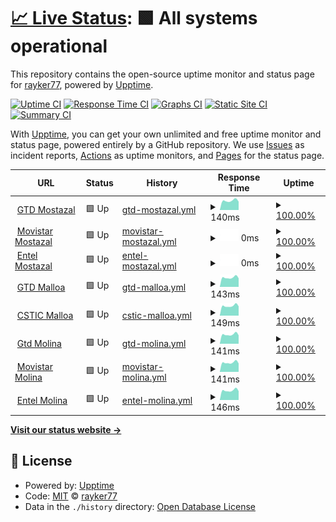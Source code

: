 # [📈 Live Status](https://demo.upptime.js.org): <!--live status--> **🟩 All systems operational**

This repository contains the open-source uptime monitor and status page for [rayker77](https://demo.upptime.js.org), powered by [Upptime](https://github.com/upptime/upptime).

[![Uptime CI](https://github.com/rayker77/upptimee/workflows/Uptime%20CI/badge.svg)](https://github.com/rayker77/upptimee/actions?query=workflow%3A%22Uptime+CI%22)
[![Response Time CI](https://github.com/rayker77/upptimee/workflows/Response%20Time%20CI/badge.svg)](https://github.com/rayker77/upptimee/actions?query=workflow%3A%22Response+Time+CI%22)
[![Graphs CI](https://github.com/rayker77/upptimee/workflows/Graphs%20CI/badge.svg)](https://github.com/rayker77/upptimee/actions?query=workflow%3A%22Graphs+CI%22)
[![Static Site CI](https://github.com/rayker77/upptimee/workflows/Static%20Site%20CI/badge.svg)](https://github.com/rayker77/upptimee/actions?query=workflow%3A%22Static+Site+CI%22)
[![Summary CI](https://github.com/rayker77/upptimee/workflows/Summary%20CI/badge.svg)](https://github.com/rayker77/upptimee/actions?query=workflow%3A%22Summary+CI%22)

With [Upptime](https://upptime.js.org), you can get your own unlimited and free uptime monitor and status page, powered entirely by a GitHub repository. We use [Issues](https://github.com/rayker77/upptimee/issues) as incident reports, [Actions](https://github.com/rayker77/upptimee/actions) as uptime monitors, and [Pages](https://demo.upptime.js.org) for the status page.

<!--start: status pages-->
<!-- This summary is generated by Upptime (https://github.com/upptime/upptime) -->
<!-- Do not edit this manually, your changes will be overwritten -->
<!-- prettier-ignore -->
| URL | Status | History | Response Time | Uptime |
| --- | ------ | ------- | ------------- | ------ |
| <img alt="" src="https://favicons.githubusercontent.com/null" height="13"> [GTD Mostazal](200.126.94.66) | 🟩 Up | [gtd-mostazal.yml](https://github.com/Rayker77/upptimee/commits/HEAD/history/gtd-mostazal.yml) | <details><summary><img alt="Response time graph" src="./graphs/gtd-mostazal/response-time-week.png" height="20"> 140ms</summary><br><a href="https://demo.upptime.js.org/history/gtd-mostazal"><img alt="Response time 136" src="https://img.shields.io/endpoint?url=https%3A%2F%2Fraw.githubusercontent.com%2FRayker77%2Fupptimee%2FHEAD%2Fapi%2Fgtd-mostazal%2Fresponse-time.json"></a><br><a href="https://demo.upptime.js.org/history/gtd-mostazal"><img alt="24-hour response time 117" src="https://img.shields.io/endpoint?url=https%3A%2F%2Fraw.githubusercontent.com%2FRayker77%2Fupptimee%2FHEAD%2Fapi%2Fgtd-mostazal%2Fresponse-time-day.json"></a><br><a href="https://demo.upptime.js.org/history/gtd-mostazal"><img alt="7-day response time 140" src="https://img.shields.io/endpoint?url=https%3A%2F%2Fraw.githubusercontent.com%2FRayker77%2Fupptimee%2FHEAD%2Fapi%2Fgtd-mostazal%2Fresponse-time-week.json"></a><br><a href="https://demo.upptime.js.org/history/gtd-mostazal"><img alt="30-day response time 136" src="https://img.shields.io/endpoint?url=https%3A%2F%2Fraw.githubusercontent.com%2FRayker77%2Fupptimee%2FHEAD%2Fapi%2Fgtd-mostazal%2Fresponse-time-month.json"></a><br><a href="https://demo.upptime.js.org/history/gtd-mostazal"><img alt="1-year response time 136" src="https://img.shields.io/endpoint?url=https%3A%2F%2Fraw.githubusercontent.com%2FRayker77%2Fupptimee%2FHEAD%2Fapi%2Fgtd-mostazal%2Fresponse-time-year.json"></a></details> | <details><summary><a href="https://demo.upptime.js.org/history/gtd-mostazal">100.00%</a></summary><a href="https://demo.upptime.js.org/history/gtd-mostazal"><img alt="All-time uptime 100.00%" src="https://img.shields.io/endpoint?url=https%3A%2F%2Fraw.githubusercontent.com%2FRayker77%2Fupptimee%2FHEAD%2Fapi%2Fgtd-mostazal%2Fuptime.json"></a><br><a href="https://demo.upptime.js.org/history/gtd-mostazal"><img alt="24-hour uptime 100.00%" src="https://img.shields.io/endpoint?url=https%3A%2F%2Fraw.githubusercontent.com%2FRayker77%2Fupptimee%2FHEAD%2Fapi%2Fgtd-mostazal%2Fuptime-day.json"></a><br><a href="https://demo.upptime.js.org/history/gtd-mostazal"><img alt="7-day uptime 100.00%" src="https://img.shields.io/endpoint?url=https%3A%2F%2Fraw.githubusercontent.com%2FRayker77%2Fupptimee%2FHEAD%2Fapi%2Fgtd-mostazal%2Fuptime-week.json"></a><br><a href="https://demo.upptime.js.org/history/gtd-mostazal"><img alt="30-day uptime 100.00%" src="https://img.shields.io/endpoint?url=https%3A%2F%2Fraw.githubusercontent.com%2FRayker77%2Fupptimee%2FHEAD%2Fapi%2Fgtd-mostazal%2Fuptime-month.json"></a><br><a href="https://demo.upptime.js.org/history/gtd-mostazal"><img alt="1-year uptime 100.00%" src="https://img.shields.io/endpoint?url=https%3A%2F%2Fraw.githubusercontent.com%2FRayker77%2Fupptimee%2FHEAD%2Fapi%2Fgtd-mostazal%2Fuptime-year.json"></a></details>
| <img alt="" src="https://favicons.githubusercontent.com/null" height="13"> [Movistar Mostazal](200.54.96.124) | 🟩 Up | [movistar-mostazal.yml](https://github.com/Rayker77/upptimee/commits/HEAD/history/movistar-mostazal.yml) | <details><summary><img alt="Response time graph" src="./graphs/movistar-mostazal/response-time-week.png" height="20"> 0ms</summary><br><a href="https://demo.upptime.js.org/history/movistar-mostazal"><img alt="Response time 0" src="https://img.shields.io/endpoint?url=https%3A%2F%2Fraw.githubusercontent.com%2FRayker77%2Fupptimee%2FHEAD%2Fapi%2Fmovistar-mostazal%2Fresponse-time.json"></a><br><a href="https://demo.upptime.js.org/history/movistar-mostazal"><img alt="24-hour response time 0" src="https://img.shields.io/endpoint?url=https%3A%2F%2Fraw.githubusercontent.com%2FRayker77%2Fupptimee%2FHEAD%2Fapi%2Fmovistar-mostazal%2Fresponse-time-day.json"></a><br><a href="https://demo.upptime.js.org/history/movistar-mostazal"><img alt="7-day response time 0" src="https://img.shields.io/endpoint?url=https%3A%2F%2Fraw.githubusercontent.com%2FRayker77%2Fupptimee%2FHEAD%2Fapi%2Fmovistar-mostazal%2Fresponse-time-week.json"></a><br><a href="https://demo.upptime.js.org/history/movistar-mostazal"><img alt="30-day response time 0" src="https://img.shields.io/endpoint?url=https%3A%2F%2Fraw.githubusercontent.com%2FRayker77%2Fupptimee%2FHEAD%2Fapi%2Fmovistar-mostazal%2Fresponse-time-month.json"></a><br><a href="https://demo.upptime.js.org/history/movistar-mostazal"><img alt="1-year response time 0" src="https://img.shields.io/endpoint?url=https%3A%2F%2Fraw.githubusercontent.com%2FRayker77%2Fupptimee%2FHEAD%2Fapi%2Fmovistar-mostazal%2Fresponse-time-year.json"></a></details> | <details><summary><a href="https://demo.upptime.js.org/history/movistar-mostazal">100.00%</a></summary><a href="https://demo.upptime.js.org/history/movistar-mostazal"><img alt="All-time uptime 100.00%" src="https://img.shields.io/endpoint?url=https%3A%2F%2Fraw.githubusercontent.com%2FRayker77%2Fupptimee%2FHEAD%2Fapi%2Fmovistar-mostazal%2Fuptime.json"></a><br><a href="https://demo.upptime.js.org/history/movistar-mostazal"><img alt="24-hour uptime 100.00%" src="https://img.shields.io/endpoint?url=https%3A%2F%2Fraw.githubusercontent.com%2FRayker77%2Fupptimee%2FHEAD%2Fapi%2Fmovistar-mostazal%2Fuptime-day.json"></a><br><a href="https://demo.upptime.js.org/history/movistar-mostazal"><img alt="7-day uptime 100.00%" src="https://img.shields.io/endpoint?url=https%3A%2F%2Fraw.githubusercontent.com%2FRayker77%2Fupptimee%2FHEAD%2Fapi%2Fmovistar-mostazal%2Fuptime-week.json"></a><br><a href="https://demo.upptime.js.org/history/movistar-mostazal"><img alt="30-day uptime 100.00%" src="https://img.shields.io/endpoint?url=https%3A%2F%2Fraw.githubusercontent.com%2FRayker77%2Fupptimee%2FHEAD%2Fapi%2Fmovistar-mostazal%2Fuptime-month.json"></a><br><a href="https://demo.upptime.js.org/history/movistar-mostazal"><img alt="1-year uptime 100.00%" src="https://img.shields.io/endpoint?url=https%3A%2F%2Fraw.githubusercontent.com%2FRayker77%2Fupptimee%2FHEAD%2Fapi%2Fmovistar-mostazal%2Fuptime-year.json"></a></details>
| <img alt="" src="https://favicons.githubusercontent.com/null" height="13"> [Entel Mostazal](164.77.172.234) | 🟩 Up | [entel-mostazal.yml](https://github.com/Rayker77/upptimee/commits/HEAD/history/entel-mostazal.yml) | <details><summary><img alt="Response time graph" src="./graphs/entel-mostazal/response-time-week.png" height="20"> 0ms</summary><br><a href="https://demo.upptime.js.org/history/entel-mostazal"><img alt="Response time 0" src="https://img.shields.io/endpoint?url=https%3A%2F%2Fraw.githubusercontent.com%2FRayker77%2Fupptimee%2FHEAD%2Fapi%2Fentel-mostazal%2Fresponse-time.json"></a><br><a href="https://demo.upptime.js.org/history/entel-mostazal"><img alt="24-hour response time 0" src="https://img.shields.io/endpoint?url=https%3A%2F%2Fraw.githubusercontent.com%2FRayker77%2Fupptimee%2FHEAD%2Fapi%2Fentel-mostazal%2Fresponse-time-day.json"></a><br><a href="https://demo.upptime.js.org/history/entel-mostazal"><img alt="7-day response time 0" src="https://img.shields.io/endpoint?url=https%3A%2F%2Fraw.githubusercontent.com%2FRayker77%2Fupptimee%2FHEAD%2Fapi%2Fentel-mostazal%2Fresponse-time-week.json"></a><br><a href="https://demo.upptime.js.org/history/entel-mostazal"><img alt="30-day response time 0" src="https://img.shields.io/endpoint?url=https%3A%2F%2Fraw.githubusercontent.com%2FRayker77%2Fupptimee%2FHEAD%2Fapi%2Fentel-mostazal%2Fresponse-time-month.json"></a><br><a href="https://demo.upptime.js.org/history/entel-mostazal"><img alt="1-year response time 0" src="https://img.shields.io/endpoint?url=https%3A%2F%2Fraw.githubusercontent.com%2FRayker77%2Fupptimee%2FHEAD%2Fapi%2Fentel-mostazal%2Fresponse-time-year.json"></a></details> | <details><summary><a href="https://demo.upptime.js.org/history/entel-mostazal">100.00%</a></summary><a href="https://demo.upptime.js.org/history/entel-mostazal"><img alt="All-time uptime 100.00%" src="https://img.shields.io/endpoint?url=https%3A%2F%2Fraw.githubusercontent.com%2FRayker77%2Fupptimee%2FHEAD%2Fapi%2Fentel-mostazal%2Fuptime.json"></a><br><a href="https://demo.upptime.js.org/history/entel-mostazal"><img alt="24-hour uptime 100.00%" src="https://img.shields.io/endpoint?url=https%3A%2F%2Fraw.githubusercontent.com%2FRayker77%2Fupptimee%2FHEAD%2Fapi%2Fentel-mostazal%2Fuptime-day.json"></a><br><a href="https://demo.upptime.js.org/history/entel-mostazal"><img alt="7-day uptime 100.00%" src="https://img.shields.io/endpoint?url=https%3A%2F%2Fraw.githubusercontent.com%2FRayker77%2Fupptimee%2FHEAD%2Fapi%2Fentel-mostazal%2Fuptime-week.json"></a><br><a href="https://demo.upptime.js.org/history/entel-mostazal"><img alt="30-day uptime 100.00%" src="https://img.shields.io/endpoint?url=https%3A%2F%2Fraw.githubusercontent.com%2FRayker77%2Fupptimee%2FHEAD%2Fapi%2Fentel-mostazal%2Fuptime-month.json"></a><br><a href="https://demo.upptime.js.org/history/entel-mostazal"><img alt="1-year uptime 100.00%" src="https://img.shields.io/endpoint?url=https%3A%2F%2Fraw.githubusercontent.com%2FRayker77%2Fupptimee%2FHEAD%2Fapi%2Fentel-mostazal%2Fuptime-year.json"></a></details>
| <img alt="" src="https://favicons.githubusercontent.com/null" height="13"> [GTD Malloa](200.126.94.50) | 🟩 Up | [gtd-malloa.yml](https://github.com/Rayker77/upptimee/commits/HEAD/history/gtd-malloa.yml) | <details><summary><img alt="Response time graph" src="./graphs/gtd-malloa/response-time-week.png" height="20"> 143ms</summary><br><a href="https://demo.upptime.js.org/history/gtd-malloa"><img alt="Response time 138" src="https://img.shields.io/endpoint?url=https%3A%2F%2Fraw.githubusercontent.com%2FRayker77%2Fupptimee%2FHEAD%2Fapi%2Fgtd-malloa%2Fresponse-time.json"></a><br><a href="https://demo.upptime.js.org/history/gtd-malloa"><img alt="24-hour response time 121" src="https://img.shields.io/endpoint?url=https%3A%2F%2Fraw.githubusercontent.com%2FRayker77%2Fupptimee%2FHEAD%2Fapi%2Fgtd-malloa%2Fresponse-time-day.json"></a><br><a href="https://demo.upptime.js.org/history/gtd-malloa"><img alt="7-day response time 143" src="https://img.shields.io/endpoint?url=https%3A%2F%2Fraw.githubusercontent.com%2FRayker77%2Fupptimee%2FHEAD%2Fapi%2Fgtd-malloa%2Fresponse-time-week.json"></a><br><a href="https://demo.upptime.js.org/history/gtd-malloa"><img alt="30-day response time 138" src="https://img.shields.io/endpoint?url=https%3A%2F%2Fraw.githubusercontent.com%2FRayker77%2Fupptimee%2FHEAD%2Fapi%2Fgtd-malloa%2Fresponse-time-month.json"></a><br><a href="https://demo.upptime.js.org/history/gtd-malloa"><img alt="1-year response time 138" src="https://img.shields.io/endpoint?url=https%3A%2F%2Fraw.githubusercontent.com%2FRayker77%2Fupptimee%2FHEAD%2Fapi%2Fgtd-malloa%2Fresponse-time-year.json"></a></details> | <details><summary><a href="https://demo.upptime.js.org/history/gtd-malloa">100.00%</a></summary><a href="https://demo.upptime.js.org/history/gtd-malloa"><img alt="All-time uptime 100.00%" src="https://img.shields.io/endpoint?url=https%3A%2F%2Fraw.githubusercontent.com%2FRayker77%2Fupptimee%2FHEAD%2Fapi%2Fgtd-malloa%2Fuptime.json"></a><br><a href="https://demo.upptime.js.org/history/gtd-malloa"><img alt="24-hour uptime 100.00%" src="https://img.shields.io/endpoint?url=https%3A%2F%2Fraw.githubusercontent.com%2FRayker77%2Fupptimee%2FHEAD%2Fapi%2Fgtd-malloa%2Fuptime-day.json"></a><br><a href="https://demo.upptime.js.org/history/gtd-malloa"><img alt="7-day uptime 100.00%" src="https://img.shields.io/endpoint?url=https%3A%2F%2Fraw.githubusercontent.com%2FRayker77%2Fupptimee%2FHEAD%2Fapi%2Fgtd-malloa%2Fuptime-week.json"></a><br><a href="https://demo.upptime.js.org/history/gtd-malloa"><img alt="30-day uptime 100.00%" src="https://img.shields.io/endpoint?url=https%3A%2F%2Fraw.githubusercontent.com%2FRayker77%2Fupptimee%2FHEAD%2Fapi%2Fgtd-malloa%2Fuptime-month.json"></a><br><a href="https://demo.upptime.js.org/history/gtd-malloa"><img alt="1-year uptime 100.00%" src="https://img.shields.io/endpoint?url=https%3A%2F%2Fraw.githubusercontent.com%2FRayker77%2Fupptimee%2FHEAD%2Fapi%2Fgtd-malloa%2Fuptime-year.json"></a></details>
| <img alt="" src="https://favicons.githubusercontent.com/null" height="13"> [CSTIC Malloa](45.165.168.4) | 🟩 Up | [cstic-malloa.yml](https://github.com/Rayker77/upptimee/commits/HEAD/history/cstic-malloa.yml) | <details><summary><img alt="Response time graph" src="./graphs/cstic-malloa/response-time-week.png" height="20"> 149ms</summary><br><a href="https://demo.upptime.js.org/history/cstic-malloa"><img alt="Response time 179" src="https://img.shields.io/endpoint?url=https%3A%2F%2Fraw.githubusercontent.com%2FRayker77%2Fupptimee%2FHEAD%2Fapi%2Fcstic-malloa%2Fresponse-time.json"></a><br><a href="https://demo.upptime.js.org/history/cstic-malloa"><img alt="24-hour response time 126" src="https://img.shields.io/endpoint?url=https%3A%2F%2Fraw.githubusercontent.com%2FRayker77%2Fupptimee%2FHEAD%2Fapi%2Fcstic-malloa%2Fresponse-time-day.json"></a><br><a href="https://demo.upptime.js.org/history/cstic-malloa"><img alt="7-day response time 149" src="https://img.shields.io/endpoint?url=https%3A%2F%2Fraw.githubusercontent.com%2FRayker77%2Fupptimee%2FHEAD%2Fapi%2Fcstic-malloa%2Fresponse-time-week.json"></a><br><a href="https://demo.upptime.js.org/history/cstic-malloa"><img alt="30-day response time 179" src="https://img.shields.io/endpoint?url=https%3A%2F%2Fraw.githubusercontent.com%2FRayker77%2Fupptimee%2FHEAD%2Fapi%2Fcstic-malloa%2Fresponse-time-month.json"></a><br><a href="https://demo.upptime.js.org/history/cstic-malloa"><img alt="1-year response time 179" src="https://img.shields.io/endpoint?url=https%3A%2F%2Fraw.githubusercontent.com%2FRayker77%2Fupptimee%2FHEAD%2Fapi%2Fcstic-malloa%2Fresponse-time-year.json"></a></details> | <details><summary><a href="https://demo.upptime.js.org/history/cstic-malloa">100.00%</a></summary><a href="https://demo.upptime.js.org/history/cstic-malloa"><img alt="All-time uptime 100.00%" src="https://img.shields.io/endpoint?url=https%3A%2F%2Fraw.githubusercontent.com%2FRayker77%2Fupptimee%2FHEAD%2Fapi%2Fcstic-malloa%2Fuptime.json"></a><br><a href="https://demo.upptime.js.org/history/cstic-malloa"><img alt="24-hour uptime 100.00%" src="https://img.shields.io/endpoint?url=https%3A%2F%2Fraw.githubusercontent.com%2FRayker77%2Fupptimee%2FHEAD%2Fapi%2Fcstic-malloa%2Fuptime-day.json"></a><br><a href="https://demo.upptime.js.org/history/cstic-malloa"><img alt="7-day uptime 100.00%" src="https://img.shields.io/endpoint?url=https%3A%2F%2Fraw.githubusercontent.com%2FRayker77%2Fupptimee%2FHEAD%2Fapi%2Fcstic-malloa%2Fuptime-week.json"></a><br><a href="https://demo.upptime.js.org/history/cstic-malloa"><img alt="30-day uptime 100.00%" src="https://img.shields.io/endpoint?url=https%3A%2F%2Fraw.githubusercontent.com%2FRayker77%2Fupptimee%2FHEAD%2Fapi%2Fcstic-malloa%2Fuptime-month.json"></a><br><a href="https://demo.upptime.js.org/history/cstic-malloa"><img alt="1-year uptime 100.00%" src="https://img.shields.io/endpoint?url=https%3A%2F%2Fraw.githubusercontent.com%2FRayker77%2Fupptimee%2FHEAD%2Fapi%2Fcstic-malloa%2Fuptime-year.json"></a></details>
| <img alt="" src="https://favicons.githubusercontent.com/null" height="13"> [Gtd Molina](200.126.94.34) | 🟩 Up | [gtd-molina.yml](https://github.com/Rayker77/upptimee/commits/HEAD/history/gtd-molina.yml) | <details><summary><img alt="Response time graph" src="./graphs/gtd-molina/response-time-week.png" height="20"> 141ms</summary><br><a href="https://demo.upptime.js.org/history/gtd-molina"><img alt="Response time 137" src="https://img.shields.io/endpoint?url=https%3A%2F%2Fraw.githubusercontent.com%2FRayker77%2Fupptimee%2FHEAD%2Fapi%2Fgtd-molina%2Fresponse-time.json"></a><br><a href="https://demo.upptime.js.org/history/gtd-molina"><img alt="24-hour response time 120" src="https://img.shields.io/endpoint?url=https%3A%2F%2Fraw.githubusercontent.com%2FRayker77%2Fupptimee%2FHEAD%2Fapi%2Fgtd-molina%2Fresponse-time-day.json"></a><br><a href="https://demo.upptime.js.org/history/gtd-molina"><img alt="7-day response time 141" src="https://img.shields.io/endpoint?url=https%3A%2F%2Fraw.githubusercontent.com%2FRayker77%2Fupptimee%2FHEAD%2Fapi%2Fgtd-molina%2Fresponse-time-week.json"></a><br><a href="https://demo.upptime.js.org/history/gtd-molina"><img alt="30-day response time 137" src="https://img.shields.io/endpoint?url=https%3A%2F%2Fraw.githubusercontent.com%2FRayker77%2Fupptimee%2FHEAD%2Fapi%2Fgtd-molina%2Fresponse-time-month.json"></a><br><a href="https://demo.upptime.js.org/history/gtd-molina"><img alt="1-year response time 137" src="https://img.shields.io/endpoint?url=https%3A%2F%2Fraw.githubusercontent.com%2FRayker77%2Fupptimee%2FHEAD%2Fapi%2Fgtd-molina%2Fresponse-time-year.json"></a></details> | <details><summary><a href="https://demo.upptime.js.org/history/gtd-molina">100.00%</a></summary><a href="https://demo.upptime.js.org/history/gtd-molina"><img alt="All-time uptime 100.00%" src="https://img.shields.io/endpoint?url=https%3A%2F%2Fraw.githubusercontent.com%2FRayker77%2Fupptimee%2FHEAD%2Fapi%2Fgtd-molina%2Fuptime.json"></a><br><a href="https://demo.upptime.js.org/history/gtd-molina"><img alt="24-hour uptime 100.00%" src="https://img.shields.io/endpoint?url=https%3A%2F%2Fraw.githubusercontent.com%2FRayker77%2Fupptimee%2FHEAD%2Fapi%2Fgtd-molina%2Fuptime-day.json"></a><br><a href="https://demo.upptime.js.org/history/gtd-molina"><img alt="7-day uptime 100.00%" src="https://img.shields.io/endpoint?url=https%3A%2F%2Fraw.githubusercontent.com%2FRayker77%2Fupptimee%2FHEAD%2Fapi%2Fgtd-molina%2Fuptime-week.json"></a><br><a href="https://demo.upptime.js.org/history/gtd-molina"><img alt="30-day uptime 100.00%" src="https://img.shields.io/endpoint?url=https%3A%2F%2Fraw.githubusercontent.com%2FRayker77%2Fupptimee%2FHEAD%2Fapi%2Fgtd-molina%2Fuptime-month.json"></a><br><a href="https://demo.upptime.js.org/history/gtd-molina"><img alt="1-year uptime 100.00%" src="https://img.shields.io/endpoint?url=https%3A%2F%2Fraw.githubusercontent.com%2FRayker77%2Fupptimee%2FHEAD%2Fapi%2Fgtd-molina%2Fuptime-year.json"></a></details>
| <img alt="" src="https://favicons.githubusercontent.com/null" height="13"> [Movistar Molina](200.68.57.58) | 🟩 Up | [movistar-molina.yml](https://github.com/Rayker77/upptimee/commits/HEAD/history/movistar-molina.yml) | <details><summary><img alt="Response time graph" src="./graphs/movistar-molina/response-time-week.png" height="20"> 141ms</summary><br><a href="https://demo.upptime.js.org/history/movistar-molina"><img alt="Response time 137" src="https://img.shields.io/endpoint?url=https%3A%2F%2Fraw.githubusercontent.com%2FRayker77%2Fupptimee%2FHEAD%2Fapi%2Fmovistar-molina%2Fresponse-time.json"></a><br><a href="https://demo.upptime.js.org/history/movistar-molina"><img alt="24-hour response time 120" src="https://img.shields.io/endpoint?url=https%3A%2F%2Fraw.githubusercontent.com%2FRayker77%2Fupptimee%2FHEAD%2Fapi%2Fmovistar-molina%2Fresponse-time-day.json"></a><br><a href="https://demo.upptime.js.org/history/movistar-molina"><img alt="7-day response time 141" src="https://img.shields.io/endpoint?url=https%3A%2F%2Fraw.githubusercontent.com%2FRayker77%2Fupptimee%2FHEAD%2Fapi%2Fmovistar-molina%2Fresponse-time-week.json"></a><br><a href="https://demo.upptime.js.org/history/movistar-molina"><img alt="30-day response time 137" src="https://img.shields.io/endpoint?url=https%3A%2F%2Fraw.githubusercontent.com%2FRayker77%2Fupptimee%2FHEAD%2Fapi%2Fmovistar-molina%2Fresponse-time-month.json"></a><br><a href="https://demo.upptime.js.org/history/movistar-molina"><img alt="1-year response time 137" src="https://img.shields.io/endpoint?url=https%3A%2F%2Fraw.githubusercontent.com%2FRayker77%2Fupptimee%2FHEAD%2Fapi%2Fmovistar-molina%2Fresponse-time-year.json"></a></details> | <details><summary><a href="https://demo.upptime.js.org/history/movistar-molina">100.00%</a></summary><a href="https://demo.upptime.js.org/history/movistar-molina"><img alt="All-time uptime 100.00%" src="https://img.shields.io/endpoint?url=https%3A%2F%2Fraw.githubusercontent.com%2FRayker77%2Fupptimee%2FHEAD%2Fapi%2Fmovistar-molina%2Fuptime.json"></a><br><a href="https://demo.upptime.js.org/history/movistar-molina"><img alt="24-hour uptime 100.00%" src="https://img.shields.io/endpoint?url=https%3A%2F%2Fraw.githubusercontent.com%2FRayker77%2Fupptimee%2FHEAD%2Fapi%2Fmovistar-molina%2Fuptime-day.json"></a><br><a href="https://demo.upptime.js.org/history/movistar-molina"><img alt="7-day uptime 100.00%" src="https://img.shields.io/endpoint?url=https%3A%2F%2Fraw.githubusercontent.com%2FRayker77%2Fupptimee%2FHEAD%2Fapi%2Fmovistar-molina%2Fuptime-week.json"></a><br><a href="https://demo.upptime.js.org/history/movistar-molina"><img alt="30-day uptime 100.00%" src="https://img.shields.io/endpoint?url=https%3A%2F%2Fraw.githubusercontent.com%2FRayker77%2Fupptimee%2FHEAD%2Fapi%2Fmovistar-molina%2Fuptime-month.json"></a><br><a href="https://demo.upptime.js.org/history/movistar-molina"><img alt="1-year uptime 100.00%" src="https://img.shields.io/endpoint?url=https%3A%2F%2Fraw.githubusercontent.com%2FRayker77%2Fupptimee%2FHEAD%2Fapi%2Fmovistar-molina%2Fuptime-year.json"></a></details>
| <img alt="" src="https://favicons.githubusercontent.com/null" height="13"> [Entel Molina](186.67.50.94) | 🟩 Up | [entel-molina.yml](https://github.com/Rayker77/upptimee/commits/HEAD/history/entel-molina.yml) | <details><summary><img alt="Response time graph" src="./graphs/entel-molina/response-time-week.png" height="20"> 146ms</summary><br><a href="https://demo.upptime.js.org/history/entel-molina"><img alt="Response time 142" src="https://img.shields.io/endpoint?url=https%3A%2F%2Fraw.githubusercontent.com%2FRayker77%2Fupptimee%2FHEAD%2Fapi%2Fentel-molina%2Fresponse-time.json"></a><br><a href="https://demo.upptime.js.org/history/entel-molina"><img alt="24-hour response time 123" src="https://img.shields.io/endpoint?url=https%3A%2F%2Fraw.githubusercontent.com%2FRayker77%2Fupptimee%2FHEAD%2Fapi%2Fentel-molina%2Fresponse-time-day.json"></a><br><a href="https://demo.upptime.js.org/history/entel-molina"><img alt="7-day response time 146" src="https://img.shields.io/endpoint?url=https%3A%2F%2Fraw.githubusercontent.com%2FRayker77%2Fupptimee%2FHEAD%2Fapi%2Fentel-molina%2Fresponse-time-week.json"></a><br><a href="https://demo.upptime.js.org/history/entel-molina"><img alt="30-day response time 142" src="https://img.shields.io/endpoint?url=https%3A%2F%2Fraw.githubusercontent.com%2FRayker77%2Fupptimee%2FHEAD%2Fapi%2Fentel-molina%2Fresponse-time-month.json"></a><br><a href="https://demo.upptime.js.org/history/entel-molina"><img alt="1-year response time 142" src="https://img.shields.io/endpoint?url=https%3A%2F%2Fraw.githubusercontent.com%2FRayker77%2Fupptimee%2FHEAD%2Fapi%2Fentel-molina%2Fresponse-time-year.json"></a></details> | <details><summary><a href="https://demo.upptime.js.org/history/entel-molina">100.00%</a></summary><a href="https://demo.upptime.js.org/history/entel-molina"><img alt="All-time uptime 100.00%" src="https://img.shields.io/endpoint?url=https%3A%2F%2Fraw.githubusercontent.com%2FRayker77%2Fupptimee%2FHEAD%2Fapi%2Fentel-molina%2Fuptime.json"></a><br><a href="https://demo.upptime.js.org/history/entel-molina"><img alt="24-hour uptime 100.00%" src="https://img.shields.io/endpoint?url=https%3A%2F%2Fraw.githubusercontent.com%2FRayker77%2Fupptimee%2FHEAD%2Fapi%2Fentel-molina%2Fuptime-day.json"></a><br><a href="https://demo.upptime.js.org/history/entel-molina"><img alt="7-day uptime 100.00%" src="https://img.shields.io/endpoint?url=https%3A%2F%2Fraw.githubusercontent.com%2FRayker77%2Fupptimee%2FHEAD%2Fapi%2Fentel-molina%2Fuptime-week.json"></a><br><a href="https://demo.upptime.js.org/history/entel-molina"><img alt="30-day uptime 100.00%" src="https://img.shields.io/endpoint?url=https%3A%2F%2Fraw.githubusercontent.com%2FRayker77%2Fupptimee%2FHEAD%2Fapi%2Fentel-molina%2Fuptime-month.json"></a><br><a href="https://demo.upptime.js.org/history/entel-molina"><img alt="1-year uptime 100.00%" src="https://img.shields.io/endpoint?url=https%3A%2F%2Fraw.githubusercontent.com%2FRayker77%2Fupptimee%2FHEAD%2Fapi%2Fentel-molina%2Fuptime-year.json"></a></details>

<!--end: status pages-->

[**Visit our status website →**](https://demo.upptime.js.org)

## 📄 License

- Powered by: [Upptime](https://github.com/upptime/upptime)
- Code: [MIT](./LICENSE) © [rayker77](https://demo.upptime.js.org)
- Data in the `./history` directory: [Open Database License](https://opendatacommons.org/licenses/odbl/1-0/)
